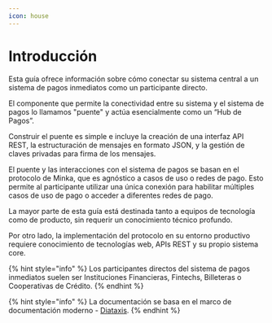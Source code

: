 ```yaml
---
icon: house
---
```


# Introducción

Esta guía ofrece información sobre cómo conectar su sistema central a un sistema de pagos inmediatos como un participante directo.

El componente que permite la conectividad entre su sistema y el sistema de pagos lo llamamos "puente" y actúa esencialmente como un “Hub de Pagos”.

Construir el puente es simple e incluye la creación de una interfaz API REST, la estructuración de mensajes en formato JSON, y la gestión de claves privadas para firma de los mensajes.

El puente y las interacciones con el sistema de pagos se basan en el protocolo de Minka, que es agnóstico a casos de uso o redes de pago. Esto permite al participante utilizar una única conexión para habilitar múltiples casos de uso de pago o acceder a diferentes redes de pago.

La mayor parte de esta guía está destinada tanto a equipos de tecnología como de producto, sin requerir un conocimiento técnico profundo.

Por otro lado, la implementación del protocolo en su entorno productivo requiere conocimiento de tecnologías web, APIs REST y su propio sistema core.

{% hint style="info" %}
Los participantes directos del sistema de pagos inmediatos suelen ser Instituciones Financieras, Fintechs, Billeteras o Cooperativas de Crédito.
{% endhint %}

{% hint style="info" %}
La documentación se basa en el marco de documentación moderno - [Diataxis](https://www.diataxis.fr/).
{% endhint %}
